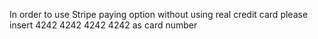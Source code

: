 In order to use Stripe paying option without using real credit card please insert 4242 4242 4242 4242 as card number
